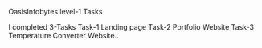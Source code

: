 OasisInfobytes level-1 Tasks 

I completed 3-Tasks 
Task-1 Landing page 
Task-2 Portfolio Website 
Task-3 Temperature Converter Website..

